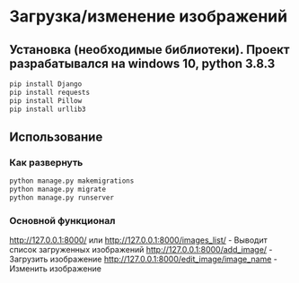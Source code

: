 # Загрузка/изменение изображений

## Установка (необходимые библиотеки). Проект разрабатывался на windows 10, python 3.8.3
```bash
pip install Django
pip install requests
pip install Pillow
pip install urllib3
```
## Использование
### Как развернуть
```python
python manage.py makemigrations
python manage.py migrate
python manage.py runserver
```
### Основной функционал
http://127.0.0.1:8000/ или http://127.0.0.1:8000/images_list/ - Выводит список загруженных изображений
http://127.0.0.1:8000/add_image/ - Загрузить изображение
http://127.0.0.1:8000/edit_image/image_name - Изменить изображение
